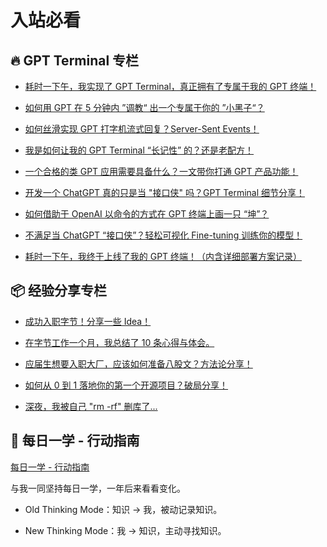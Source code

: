 # 入站必看

## 🔥 GPT Terminal 专栏

- [耗时一下午，我实现了 GPT Terminal，真正拥有了专属于我的 GPT 终端！](/projects/gpt-terminal/gpt-terminal-1)

- [如何用 GPT 在 5 分钟内 ”调教“ 出一个专属于你的 ”小黑子“？](/projects/gpt-terminal/gpt-terminal-2)

- [如何丝滑实现 GPT 打字机流式回复？Server-Sent Events！](/projects/gpt-terminal/gpt-terminal-3)

- [我是如何让我的 GPT Terminal “长记性” 的？还是老配方！](/projects/gpt-terminal/gpt-terminal-4)

- [一个合格的类 GPT 应用需要具备什么？一文带你打通 GPT 产品功能！](/projects/gpt-terminal/gpt-terminal-5)

- [开发一个 ChatGPT 真的只是当 "接口侠" 吗？GPT Terminal 细节分享！](/projects/gpt-terminal/gpt-terminal-6)

- [如何借助于 OpenAI 以命令的方式在 GPT 终端上画一只 “坤”？](/projects/gpt-terminal/gpt-terminal-7)

- [不满足当 ChatGPT “接口侠”？轻松可视化 Fine-tuning 训练你的模型！](/projects/gpt-terminal/gpt-terminal-8)

- [耗时一下午，我终于上线了我的 GPT 终端！（内含详细部署方案记录）](/projects/gpt-terminal/gpt-terminal-9)


## 📦 经验分享专栏

- [成功入职字节！分享一些 Idea！](/projects/gpt-terminal/interview-experience)

- [在字节工作一个月，我总结了 10 条心得与体会。](/projects/gpt-terminal/work-experience)

- [应届生想要入职大厂，应该如何准备八股文？方法论分享！](/projects/gpt-terminal/bagu-experience)

- [如何从 0 到 1 落地你的第一个开源项目？破局分享！](/projects/gpt-terminal/opensource-experience)

- [深夜，我被自己 "rm -rf" 删库了...](/projects/gpt-terminal/rmrf-experience)


## 🏃 每日一学 - 行动指南

[每日一学 - 行动指南](/learning-everyday/readme)

与我一同坚持每日一学，一年后来看看变化。

- Old Thinking Mode：知识 -> 我，被动记录知识。

- New Thinking Mode：我 -> 知识，主动寻找知识。
